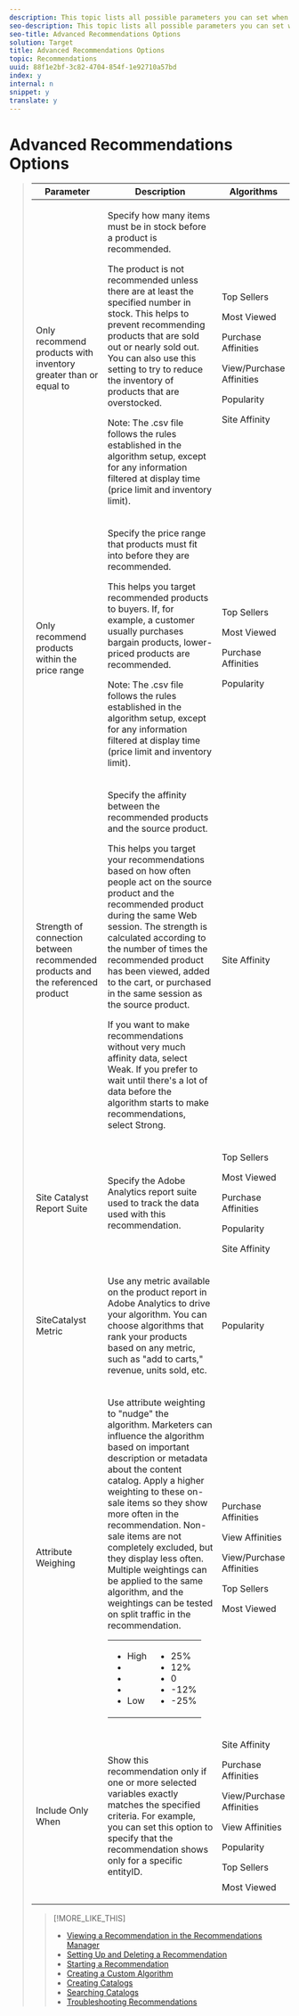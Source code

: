 ```yaml
---
description: This topic lists all possible parameters you can set when creating or editing a recommendation, and the algorithms where each parameter can be used.
seo-description: This topic lists all possible parameters you can set when creating or editing a recommendation, and the algorithms where each parameter can be used.
seo-title: Advanced Recommendations Options
solution: Target
title: Advanced Recommendations Options
topic: Recommendations
uuid: 88f1e2bf-3c82-4704-854f-1e92710a57bd
index: y
internal: n
snippet: y
translate: y
---
```


# Advanced Recommendations Options




><table id="table_C269C40F544F4C648B22D3DBE038B4E9"> 
 <thead> 
  <tr> 
   <th colname="col1" class="entry"> Parameter </th> 
   <th colname="col2" class="entry"> Description </th> 
   <th colname="col3" class="entry"> Algorithms </th> 
  </tr> 
 </thead>
 <tbody> 
  <tr> 
   <td colname="col1"> <p>Only recommend products with inventory greater than or equal to </p> </td> 
   <td colname="col2"> <p>Specify how many items must be in stock before a product is recommended. </p> <p>The product is not recommended unless there are at least the specified number in stock. This helps to prevent recommending products that are sold out or nearly sold out. You can also use this setting to try to reduce the inventory of products that are overstocked. </p> <p> <p>Note:  The .csv file follows the rules established in the algorithm setup, except for any information filtered at display time (price limit and inventory limit). </p> </p> </td> 
   <td colname="col3"> <p>Top Sellers </p> <p>Most Viewed </p> <p>Purchase Affinities </p> <p>View/Purchase Affinities </p> <p>Popularity </p> <p>Site Affinity </p> </td> 
  </tr> 
  <tr> 
   <td colname="col1"> <p>Only recommend products within the price range </p> </td> 
   <td colname="col2"> <p>Specify the price range that products must fit into before they are recommended. </p> <p>This helps you target recommended products to buyers. If, for example, a customer usually purchases bargain products, lower-priced products are recommended. </p> <p> <p>Note:  The .csv file follows the rules established in the algorithm setup, except for any information filtered at display time (price limit and inventory limit). </p> </p> </td> 
   <td colname="col3"> <p>Top Sellers </p> <p>Most Viewed </p> <p>Purchase Affinities </p> <p>Popularity </p> </td> 
  </tr> 
  <tr> 
   <td colname="col1"> <p>Strength of connection between recommended products and the referenced product </p> </td> 
   <td colname="col2"> <p>Specify the affinity between the recommended products and the source product. </p> <p>This helps you target your recommendations based on how often people act on the source product and the recommended product during the same Web session. The strength is calculated according to the number of times the recommended product has been viewed, added to the cart, or purchased in the same session as the source product. </p> <p>If you want to make recommendations without very much affinity data, select <span class="uicontrol"> Weak</span>. If you prefer to wait until there's a lot of data before the algorithm starts to make recommendations, select <span class="uicontrol"> Strong</span>. </p> </td> 
   <td colname="col3"> <p>Site Affinity </p> </td> 
  </tr> 
  <tr> 
   <td colname="col1"> <p>Site Catalyst Report Suite </p> </td> 
   <td colname="col2"> <p>Specify the Adobe Analytics report suite used to track the data used with this recommendation. </p> </td> 
   <td colname="col3"> <p>Top Sellers </p> <p>Most Viewed </p> <p>Purchase Affinities </p> <p>Popularity </p> <p>Site Affinity </p> </td> 
  </tr> 
  <tr> 
   <td colname="col1"> <p>SiteCatalyst Metric </p> </td> 
   <td colname="col2"> <p>Use any metric available on the product report in Adobe Analytics to drive your algorithm. You can choose algorithms that rank your products based on any metric, such as "add to carts," revenue, units sold, etc. </p> </td> 
   <td colname="col3"> <p>Popularity </p> </td> 
  </tr> 
  <tr> 
   <td colname="col1"> <p>Attribute Weighing </p> </td> 
   <td colname="col2"> <p>Use attribute weighting to "nudge" the algorithm. Marketers can influence the algorithm based on important description or metadata about the content catalog. Apply a higher weighting to these on-sale items so they show more often in the recommendation. Non-sale items are not completely excluded, but they display less often. Multiple weightings can be applied to the same algorithm, and the weightings can be tested on split traffic in the recommendation. </p> <p> 
     <table id="simpletable_A218459CE1344ED3935BEA1943771600"> 
      <tr class="strow">
       <td class="stentry"> 
        <ul class="simplelist"> 
         <li> High </li> 
         <li>&nbsp; </li> 
         <li>&nbsp; </li> 
         <li>&nbsp; </li> 
         <li> Low </li> 
        </ul></td>
       <td class="stentry"> 
        <ul class="simplelist"> 
         <li> 25% </li> 
         <li> 12% </li> 
         <li> 0 </li> 
         <li> -12% </li> 
         <li> -25% </li> 
        </ul></td> 
      </tr> 
     </table> </p> 
    <!--<p> <ul id="ul_8B9604BB058E44F2A48DFF0E5F6AE71A"> <li id="li_05DEDA4D9B3840958677F5E6BA289DF2"><b>Very High</b> changes the count by +10% </li> <li id="li_66609BE89A4A40488C25C668C86E7C46"><b>Very Low </b>changes the count by -10% </li> </ul> </p>--> </td> 
   <td colname="col3"> <p>Purchase Affinities </p> <p>View Affinities </p> <p>View/Purchase Affinities </p> <p>Top Sellers </p> <p>Most Viewed </p> </td> 
  </tr> 
  <tr> 
   <td colname="col1"> <p>Include Only When </p> </td> 
   <td colname="col2"> <p>Show this recommendation only if one or more selected variables exactly matches the specified criteria. For example, you can set this option to specify that the recommendation shows only for a specific entityID. </p> </td> 
   <td colname="col3"> <p>Site Affinity </p> <p>Purchase Affinities </p> <p>View/Purchase Affinities </p> <p>View Affinities </p> <p>Popularity </p> <p>Top Sellers </p> <p>Most Viewed </p> </td> 
  </tr> 
 </tbody> 
</table>

>[!MORE_LIKE_THIS]
>
>* [ Viewing a Recommendation in the Recommendations Manager ](c_Viewing_a_Recommendation_in_the_Recommendations_Manager.md#concept_20461D0A428B42F99270AF30293038AE)
>* [ Setting Up and Deleting a Recommendation ](c_Setting_Up_and_Deleting_a_Recommendation.md#concept_46FC867861EC477ABF287D49B84F0961)
>* [ Starting a Recommendation ](c_Starting_a_Recommendation.md#concept_FD5D757B0C174CE2B0D8C132303EE674)
>* [ Creating a Custom Algorithm ](c_Creating_a_Custom_Algorithm.md#concept_9D76531BEE5A4AC8BA2DD30B99CED51A)
>* [ Creating Catalogs ](t_Creating_Catalogs.md#task_CF595BC2426140E08F7948E43E3C8F81)
>* [ Searching Catalogs ](t_Searching_Catalogs.md#task_B5E7B5638BF0406E93AE18B2C6893AE2)
>* [ Troubleshooting Recommendations ](r_Troubleshooting_Recommendations.md#reference_14CE05395C164BE1AC5E5FA2F7E940E2)
